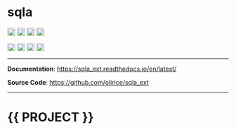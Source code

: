 # sqla

<p>

<a href="https://github.com/olirice/sqla_ext/actions"><img src="https://github.com/olirice/sqla_ext/workflows/Tests/badge.svg" alt="Tests" height="18"></a>
<a href="https://sqla_ext.readthedocs.io/en/latest/?badge=latest"><img src="https://readthedocs.org/projects/sqla_ext/badge/?version=latest" alt="Tests" height="18"></a>
<a href="https://codecov.io/gh/olirice/sqla_ext"><img src="https://codecov.io/gh/olirice/sqla_ext/branch/master/graph/badge.svg" height="18"></a>
<a href="https://github.com/psf/black">
        <img src="https://img.shields.io/badge/code%20style-black-000000.svg" alt="Codestyle Black" height="18">
    </a>
</p>

<p>
    <a href="https://www.python.org/downloads/"><img src="https://img.shields.io/badge/python-3.6+-blue.svg" alt="Python version" height="18"></a>
  <a href="https://badge.fury.io/py/sqla_ext"><img src="https://badge.fury.io/py/sqla_ext.svg" alt="PyPI version" height="18"></a>
    <a href="https://github.com/olirice/sqla_ext/blob/master/LICENSE"><img src="https://img.shields.io/pypi/l/markdown-subtemplate.svg" alt="License" height="18"></a>
    <a href="https://pypi.org/project/sqla_ext/"><img src="https://img.shields.io/pypi/dm/sqla_ext.svg" alt="Download count" height="18"></a>
</p>

---

**Documentation**: <a href="https://sqla_ext.readthedocs.io/en/latest/" target="_blank">https://sqla_ext.readthedocs.io/en/latest/</a>

**Source Code**: <a href="https://github.com/olirice/sqla_ext" target="_blank">https://github.com/olirice/sqla_ext</a>

---

# {{ PROJECT }}
